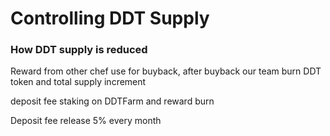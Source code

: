 # Controlling DDT Supply

### How DDT supply is reduced

Reward from other chef use for buyback, after buyback our team burn DDT token and total supply increment

deposit fee staking on DDTFarm and reward burn

Deposit fee release 5% every month
